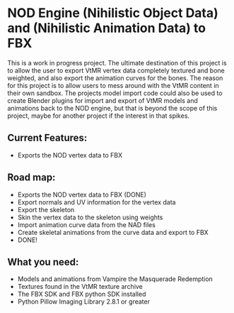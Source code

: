 # NOD Engine (Nihilistic Object Data) and (Nihilistic Animation Data) to FBX

This is a work in progress project. The ultimate destination of this project is to allow the user to export VtMR
vertex data completely textured and bone weighted, and also export the animation curves for the bones. The reason for this
project is to allow users to mess around with the VtMR content in their own sandbox. The projects model import code could
also be used to create Blender plugins for import and export of VtMR models and animations back to the NOD engine, but that
is beyond the scope of this project, maybe for another project if the interest in that spikes.

## Current Features:
- Exports the NOD vertex data to FBX

## Road map:
- Exports the NOD vertex data to FBX (DONE)
- Export normals and UV information for the vertex data
- Export the skeleton
- Skin the vertex data to the skeleton using weights
- Import animation curve data from the NAD files
- Create skeletal animations from the curve data and export to FBX
- DONE!

## What you need:
- Models and animations from Vampire the Masquerade Redemption
- Textures found in the VtMR texture archive
- The FBX SDK and FBX python SDK installed
- Python Pillow Imaging Library 2.8.1 or greater